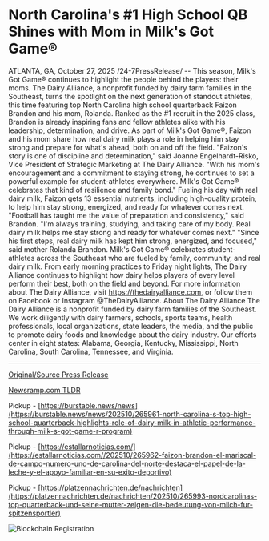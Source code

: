 # North Carolina's #1 High School QB Shines with Mom in Milk's Got Game®

ATLANTA, GA, October 27, 2025 /24-7PressRelease/ -- This season, Milk's Got Game® continues to highlight the people behind the players: their moms. The Dairy Alliance, a nonprofit funded by dairy farm families in the Southeast, turns the spotlight on the next generation of standout athletes, this time featuring top North Carolina high school quarterback Faizon Brandon and his mom, Rolanda.   Ranked as the #1 recruit in the 2025 class, Brandon is already inspiring fans and fellow athletes alike with his leadership, determination, and drive. As part of Milk's Got Game®, Faizon and his mom share how real dairy milk plays a role in helping him stay strong and prepare for what's ahead, both on and off the field.   "Faizon's story is one of discipline and determination," said Joanne Engelhardt-Risko, Vice President of Strategic Marketing at The Dairy Alliance. "With his mom's encouragement and a commitment to staying strong, he continues to set a powerful example for student-athletes everywhere. Milk's Got Game® celebrates that kind of resilience and family bond."   Fueling his day with real dairy milk, Faizon gets 13 essential nutrients, including high-quality protein, to help him stay strong, energized, and ready for whatever comes next.   "Football has taught me the value of preparation and consistency," said Brandon. "I'm always training, studying, and taking care of my body. Real dairy milk helps me stay strong and ready for whatever comes next."   "Since his first steps, real dairy milk has kept him strong, energized, and focused," said mother Rolanda Brandon.   Milk's Got Game® celebrates student-athletes across the Southeast who are fueled by family, community, and real dairy milk. From early morning practices to Friday night lights, The Dairy Alliance continues to highlight how dairy helps players of every level perform their best, both on the field and beyond.   For more information about The Dairy Alliance, visit https://thedairyalliance.com, or follow them on Facebook or Instagram @TheDairyAlliance.  About The Dairy Alliance   The Dairy Alliance is a nonprofit funded by dairy farm families of the Southeast. We work diligently with dairy farmers, schools, sports teams, health professionals, local organizations, state leaders, the media, and the public to promote dairy foods and knowledge about the dairy industry. Our efforts center in eight states: Alabama, Georgia, Kentucky, Mississippi, North Carolina, South Carolina, Tennessee, and Virginia. 

---

[Original/Source Press Release](https://www.24-7pressrelease.com/press-release/528108/north-carolinas-1-high-school-qb-shines-with-mom-in-milks-got-game)
                    

[Newsramp.com TLDR](https://newsramp.com/curated-news/top-qb-faizon-brandon-stars-in-dairy-alliance-s-milk-s-got-game-campaign/4ab5646c7abb7cccc5db9dcee8ad854d) 


Pickup - [https://burstable.news/news](https://burstable.news/news/202510/265961-north-carolina-s-top-high-school-quarterback-highlights-role-of-dairy-milk-in-athletic-performance-through-milk-s-got-game-r-program)

Pickup - [https://estallarnoticias.com/](https://estallarnoticias.com//202510/265962-faizon-brandon-el-mariscal-de-campo-numero-uno-de-carolina-del-norte-destaca-el-papel-de-la-leche-y-el-apoyo-familiar-en-su-exito-deportivo)

Pickup - [https://platzennachrichten.de/nachrichten](https://platzennachrichten.de/nachrichten/202510/265993-nordcarolinas-top-quarterback-und-seine-mutter-zeigen-die-bedeutung-von-milch-fur-spitzensportler)
 

 



![Blockchain Registration](https://cdn.newsramp.app/24-7PressRelease/qrcode/2510/27/clubMpuj.webp)